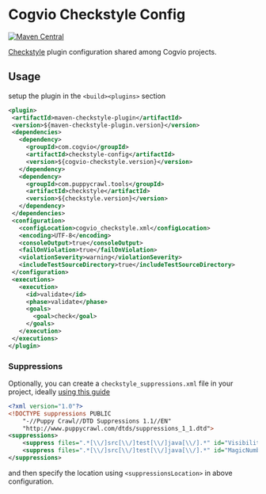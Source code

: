 # Cogvio Checkstyle Config

[![Maven Central](https://img.shields.io/maven-central/v/com.cogvio/checkstyle-config.svg)](https://search.maven.org/#search%7Cga%7C1%7Cg%3A%22com.cogvio%22%20checkstyle-config)

[Checkstyle](http://checkstyle.sourceforge.net/) plugin configuration shared among Cogvio projects.

## Usage

setup the plugin in the `<build><plugins>` section

```xml
<plugin>
 <artifactId>maven-checkstyle-plugin</artifactId>
 <version>${maven-checkstyle-plugin.version}</version>
 <dependencies>
   <dependency>
     <groupId>com.cogvio</groupId>
     <artifactId>checkstyle-config</artifactId>
     <version>${cogvio-checkstyle.version}</version>
   </dependency>
   <dependency>
     <groupId>com.puppycrawl.tools</groupId>
     <artifactId>checkstyle</artifactId>
     <version>${checkstyle.version}</version>
   </dependency>
 </dependencies>
 <configuration>
   <configLocation>cogvio_checkstyle.xml</configLocation>
   <encoding>UTF-8</encoding>
   <consoleOutput>true</consoleOutput>
   <failOnViolation>true</failOnViolation>
   <violationSeverity>warning</violationSeverity>
   <includeTestSourceDirectory>true</includeTestSourceDirectory>
 </configuration>
 <executions>
   <execution>
     <id>validate</id>
     <phase>validate</phase>
     <goals>
       <goal>check</goal>
     </goals>
   </execution>
 </executions>
</plugin>
```

### Suppressions

Optionally, you can create a `checkstyle_suppressions.xml` file in your project, ideally [using this guide](https://maven.apache.org/plugins/maven-checkstyle-plugin/examples/multi-module-config.html)

```xml
<?xml version="1.0"?>
<!DOCTYPE suppressions PUBLIC
    "-//Puppy Crawl//DTD Suppressions 1.1//EN"
    "http://www.puppycrawl.com/dtds/suppressions_1_1.dtd">
<suppressions>
    <suppress files=".*[\\/]src[\\/]test[\\/]java[\\/].*" id="VisibilityModifierCode"/>
    <suppress files=".*[\\/]src[\\/]test[\\/]java[\\/].*" id="MagicNumberCode"/>
</suppressions>
```

and then specify the location using `<suppressionsLocation>` in above configuration.
